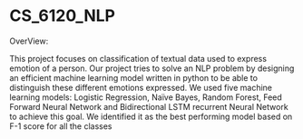 # CS_6120_NLP

OverView:

This project focuses on classification of textual data used to express emotion of a person. Our
project tries to solve an NLP problem by designing an efficient machine learning model written in
python to be able to distinguish these different emotions expressed. We used five machine learning
models: Logistic Regression, Naïve Bayes, Random Forest, Feed Forward Neural Network and
Bidirectional LSTM recurrent Neural Network to achieve this goal. We identified it as the best
performing model based on F-1 score for all the classes
